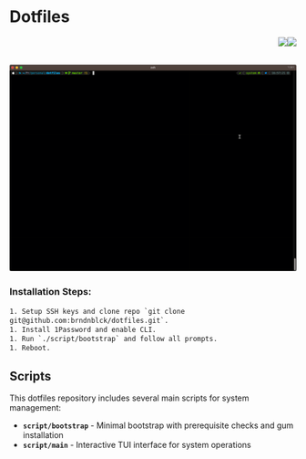 # Dotfiles

<img align="right" height="20px" src="https://badges.frapsoft.com/os/mit/mit-150x33.png?v=103"> 
<img align="right" height="20px" src="https://github.com/brndnblck/dotfiles/actions/workflows/test.yml/badge.svg">
<br/><br/>

![](https://github.com/brndnblck/dotfiles/blob/master/.github/demo.gif?raw=true)

### Installation Steps:
```
1. Setup SSH keys and clone repo `git clone git@github.com:brndnblck/dotfiles.git`.
1. Install 1Password and enable CLI.
1. Run `./script/bootstrap` and follow all prompts.
1. Reboot.
```

## Scripts

This dotfiles repository includes several main scripts for system management:

- **`script/bootstrap`** - Minimal bootstrap with prerequisite checks and gum installation
- **`script/main`** - Interactive TUI interface for system operations
